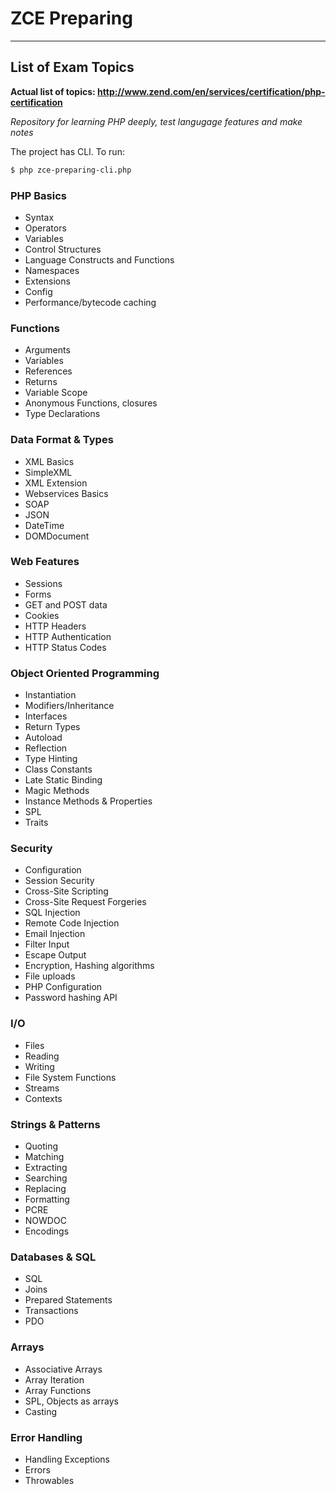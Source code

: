 # ZCE Preparing
---------------

## List of Exam Topics

**Actual list of topics: http://www.zend.com/en/services/certification/php-certification**

*Repository for learning PHP deeply, test langugage features and make notes*

The project has CLI. To run:

```bash
$ php zce-preparing-cli.php
```

### PHP Basics
- Syntax
- Operators
- Variables
- Control Structures
- Language Constructs and Functions
- Namespaces 
- Extensions
- Config
- Performance/bytecode caching

### Functions
- Arguments
- Variables
- References
- Returns
- Variable Scope
- Anonymous Functions, closures
- Type Declarations

### Data Format & Types
- XML Basics
- SimpleXML
- XML Extension
- Webservices Basics
- SOAP
- JSON 
- DateTime 
- DOMDocument

### Web Features
- Sessions
- Forms
- GET and POST data
- Cookies
- HTTP Headers
- HTTP Authentication
- HTTP Status Codes 

### Object Oriented Programming
- Instantiation
- Modifiers/Inheritance
- Interfaces
- Return Types
- Autoload
- Reflection
- Type Hinting
- Class Constants
- Late Static Binding
- Magic Methods
- Instance Methods & Properties
- SPL
- Traits 

### Security
- Configuration
- Session Security
- Cross-Site Scripting
- Cross-Site Request Forgeries
- SQL Injection
- Remote Code Injection
- Email Injection
- Filter Input
- Escape Output
- Encryption, Hashing algorithms
- File uploads
- PHP Configuration
- Password hashing API 

### I/O
- Files
- Reading
- Writing
- File System Functions
- Streams
- Contexts

### Strings & Patterns
- Quoting
- Matching
- Extracting
- Searching
- Replacing
- Formatting
- PCRE
- NOWDOC
- Encodings

### Databases & SQL
- SQL
- Joins
- Prepared Statements
- Transactions
- PDO

### Arrays
- Associative Arrays
- Array Iteration
- Array Functions
- SPL, Objects as arrays 
- Casting

### Error Handling
- Handling Exceptions
- Errors
- Throwables